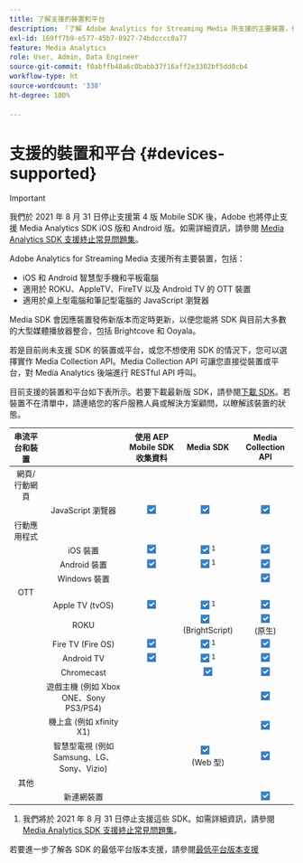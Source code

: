 ```yaml
---
title: 了解支援的裝置和平台
description: 「了解 Adobe Analytics for Streaming Media 所支援的主要裝置，例如 iOS、Android、OTT 裝置和 JavaScript 瀏覽器。」
exl-id: 169ff7b9-e577-45b7-8927-74bdcccc0a77
feature: Media Analytics
role: User, Admin, Data Engineer
source-git-commit: f0abffb48a6c0babb37f16aff2e3302bf5dd0cb4
workflow-type: ht
source-wordcount: '338'
ht-degree: 100%

---
```


# 支援的裝置和平台 {#devices-supported}

>[!IMPORTANT]
>
>我們於 2021 年 8 月 31 日停止支援第 4 版 Mobile SDK 後，Adobe 也將停止支援 Media Analytics SDK iOS 版和 Android 版。如需詳細資訊，請參閱 [Media Analytics SDK 支援終止常見問題集](/help/sdk-implement/end-of-support-faqs.md)。

Adobe Analytics for Streaming Media 支援所有主要裝置，包括：

* iOS 和 Android 智慧型手機和平板電腦
* 適用於 ROKU、AppleTV、FireTV 以及 Android TV 的 OTT 裝置
* 適用於桌上型電腦和筆記型電腦的 JavaScript 瀏覽器

Media SDK 會因應裝置發佈新版本而定時更新，以便您能將 SDK 與目前大多數的大型媒體播放器整合，包括 Brightcove 和 Ooyala。

若是目前尚未支援 SDK 的裝置或平台，或您不想使用 SDK 的情況下，您可以選擇實作 Media Collection API。Media Collection API 可讓您直接從裝置或平台，對 Media Analytics 後端進行 RESTful API 呼叫。

目前支援的裝置和平台如下表所示。若要下載最新版 SDK，請參閱[下載 SDK](https://experienceleague.adobe.com/docs/media-analytics/using/sdk-implement/download-sdks.html?lang=zh-Hant)。若裝置不在清單中，請連絡您的客戶服務人員或解決方案顧問，以瞭解該裝置的狀態。

| 串流平台和裝置 |  | 使用 AEP Mobile SDK 收集資料 | Media SDK | Media Collection API |
|:---------------------------:|:-----------------------------------------------:|:----------------------------:|:-------------------:|:--------------------:|
| 網頁/行動網頁 |  |  |  |  |
|  | JavaScript 瀏覽器 | ![](/help/assets/icon-blue-check.png) | ![](/help/assets/icon-blue-check.png)    | ![](/help/assets/icon-blue-check.png) |
| 行動應用程式 |  |  |  |  |
|  | iOS 裝置 | ![](/help/assets/icon-blue-check.png) | ![](/help/assets/icon-blue-check.png) <sup>1</sup> | ![](/help/assets/icon-blue-check.png) |
|  | Android 裝置 | ![](/help/assets/icon-blue-check.png) | ![](/help/assets/icon-blue-check.png) <sup>1</sup> | ![](/help/assets/icon-blue-check.png) |
|  | Windows 裝置 |  |  | ![](/help/assets/icon-blue-check.png) |
| OTT |  |  |  |  |
|  | Apple TV (tvOS) | ![](/help/assets/icon-blue-check.png) | ![](/help/assets/icon-blue-check.png) <sup>1</sup> | ![](/help/assets/icon-blue-check.png) |
|  | ROKU |  | ![](/help/assets/icon-blue-check.png)   <br>(BrightScript) | ![](/help/assets/icon-blue-check.png)<br>(原生) |
|  | Fire TV (Fire OS) | ![](/help/assets/icon-blue-check.png) | ![](/help/assets/icon-blue-check.png) <sup>1</sup> | ![](/help/assets/icon-blue-check.png) |
|  | Android TV | ![](/help/assets/icon-blue-check.png) | ![](/help/assets/icon-blue-check.png) <sup>1</sup> | ![](/help/assets/icon-blue-check.png) |
|  | Chromecast |  | ![](/help/assets/icon-blue-check.png) | ![](/help/assets/icon-blue-check.png) |
|  | 遊戲主機 (例如 Xbox ONE、Sony PS3/PS4) |  |  | ![](/help/assets/icon-blue-check.png) |
|  | 機上盒 (例如 xfinity X1) |  |  | ![](/help/assets/icon-blue-check.png) |
|  | 智慧型電視 (例如 Samsung、LG、Sony、Vizio) |  | ![](/help/assets/icon-blue-check.png)   <br>(Web 型) | ![](/help/assets/icon-blue-check.png) |
| 其他 |  |  |  |  |
|  | 新連網裝置 |  |  | ![](/help/assets/icon-blue-check.png) |

1. 我們將於 2021 年 8 月 31 日停止支援這些 SDK。如需詳細資訊，請參閱 [Media Analytics SDK 支援終止常見問題集](/help/sdk-implement/end-of-support-faqs.md)。

若要進一步了解各 SDK 的最低平台版本支援，請參閱[最低平台版本支援](https://experienceleague.adobe.com/docs/media-analytics/using/sdk-implement/setup/setup-overview.html?lang=zh-Hant)
